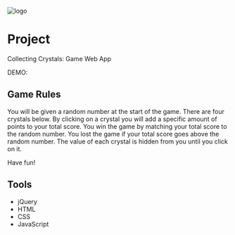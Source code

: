![logo](crystal.gif)

# Project

Collecting Crystals: Game Web App

DEMO: 

## Game Rules
You will be given a random number at the start of the game.
	There are four crystals below. By clicking on a crystal you will add a specific amount of points to your total score.
You win the game by matching your total score to the random number. You lost the game if your total score goes above the random number.
The value of each crystal is hidden from you until you click on it.

Have fun!

## Tools


* jQuery
* HTML
* CSS
* JavaScript

